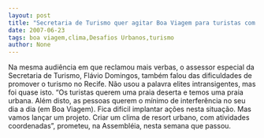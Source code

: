 ```yaml
---
layout: post
title: "Secretaria de Turismo quer agitar Boa Viagem para turistas com clima de resort urbano"
date: 2007-06-23
tags: boa viagem,clima,Desafios Urbanos,turismo
author: None
---
```

Na mesma audi&ecirc;ncia em que reclamou mais verbas, o assessor especial da Secretaria de Turismo, Fl&aacute;vio Domingos, tamb&eacute;m falou das dificuldades de promover o turismo no Recife. N&atilde;o usou a palavra elites intransigentes, mas foi quase isto.
&ldquo;Os turistas querem uma praia deserta e temos uma praia urbana. Al&eacute;m disto, as pessoas querem o m&iacute;nimo de interfer&ecirc;ncia no seu dia a dia (em Boa Viagem). Fica dif&iacute;cil implantar a&ccedil;&otilde;es nesta situa&ccedil;&atilde;o. Mas vamos lan&ccedil;ar um projeto. Criar um clima de resort urbano, com atividades coordenadas&rdquo;, prometeu, na Assembl&eacute;ia, nesta semana que passou. 